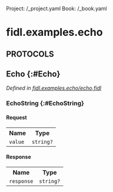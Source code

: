 Project: /_project.yaml
Book: /_book.yaml

# fidl.examples.echo


## **PROTOCOLS**

## Echo {:#Echo}
*Defined in [fidl.examples.echo/echo.fidl](https://fuchsia.googlesource.com/fuchsia/+/master/garnet/examples/fidl/services/echo.fidl#8)*


### EchoString {:#EchoString}


#### Request
<table>
    <tr><th>Name</th><th>Type</th></tr>
    <tr>
            <td><code>value</code></td>
            <td>
                <code>string?</code>
            </td>
        </tr></table>


#### Response
<table>
    <tr><th>Name</th><th>Type</th></tr>
    <tr>
            <td><code>response</code></td>
            <td>
                <code>string?</code>
            </td>
        </tr></table>
















